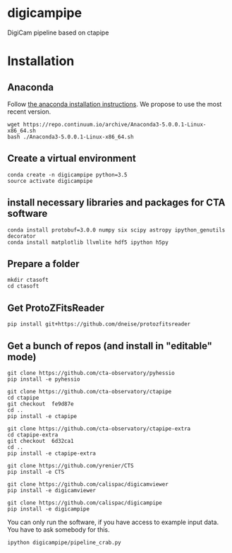 # digicampipe
DigiCam pipeline based on ctapipe

# Installation

## Anaconda

Follow [the anaconda installation instructions](https://conda.io/docs/user-guide/install/linux.html).
We propose to use the most recent version.

    wget https://repo.continuum.io/archive/Anaconda3-5.0.0.1-Linux-x86_64.sh
    bash ./Anaconda3-5.0.0.1-Linux-x86_64.sh

## Create a virtual environment

    conda create -n digicampipe python=3.5
    source activate digicampipe

## install necessary libraries and packages for CTA software

    conda install protobuf=3.0.0 numpy six scipy astropy ipython_genutils decorator
    conda install matplotlib llvmlite hdf5 ipython h5py

## Prepare a folder

    mkdir ctasoft
    cd ctasoft

## Get ProtoZFitsReader

    pip install git+https://github.com/dneise/protozfitsreader


## Get a bunch of repos (and install in "editable" mode)

    git clone https://github.com/cta-observatory/pyhessio
    pip install -e pyhessio

    git clone https://github.com/cta-observatory/ctapipe
    cd ctapipe
    git checkout  fe9d87e
    cd ..
    pip install -e ctapipe

    git clone https://github.com/cta-observatory/ctapipe-extra
    cd ctapipe-extra
    git checkout  6d32ca1
    cd ..
    pip install -e ctapipe-extra

    git clone https://github.com/yrenier/CTS
    pip install -e CTS

    git clone https://github.com/calispac/digicamviewer
    pip install -e digicamviewer

    git clone https://github.com/calispac/digicampipe
    pip install -e digicampipe


You can only run the software, if you have access to example input data. You have to ask somebody for this.

    ipython digicampipe/pipeline_crab.py
